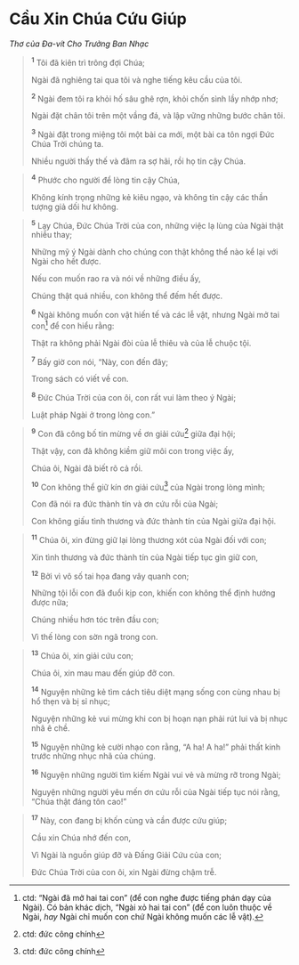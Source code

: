 # Cầu Xin Chúa Cứu Giúp
*Thơ của Ða-vít Cho Trưởng Ban Nhạc*

> <sup><b>1</b></sup> Tôi đã kiên trì trông đợi Chúa;
> 
> Ngài đã nghiêng tai qua tôi và nghe tiếng kêu cầu của tôi.
> 
> <sup><b>2</b></sup> Ngài đem tôi ra khỏi hố sâu ghê rợn, khỏi chốn sình lầy nhớp nhơ;
> 
> Ngài đặt chân tôi trên một vầng đá, và lập vững những bước chân tôi.
> 
> <sup><b>3</b></sup> Ngài đặt trong miệng tôi một bài ca mới, một bài ca tôn ngợi Ðức Chúa Trời chúng ta.
> 
> Nhiều người thấy thế và đâm ra sợ hãi, rồi họ tin cậy Chúa.
>


> <sup><b>4</b></sup> Phước cho người để lòng tin cậy Chúa,
> 
> Không kính trọng những kẻ kiêu ngạo, và không tin cậy các thần tượng giả dối hư không.
>


> <sup><b>5</b></sup> Lạy Chúa, Ðức Chúa Trời của con, những việc lạ lùng của Ngài thật nhiều thay;
> 
> Những mỹ ý Ngài dành cho chúng con thật không thể nào kể lại với Ngài cho hết được.
> 
> Nếu con muốn rao ra và nói về những điều ấy,
> 
> Chúng thật quá nhiều, con không thể đếm hết được.
> 
> <sup><b>6</b></sup> Ngài không muốn con vật hiến tế và các lễ vật, nhưng Ngài mở tai con[^1-e0f7bc34-9b2e-40ac-9efa-19b85c3b1d23] để con hiểu rằng:
> 
> Thật ra không phải Ngài đòi của lễ thiêu và của lễ chuộc tội.
> 
> <sup><b>7</b></sup> Bấy giờ con nói, “Này, con đến đây;
> 
> Trong sách có viết về con.
> 
> <sup><b>8</b></sup> Ðức Chúa Trời của con ôi, con rất vui làm theo ý Ngài;
> 
> Luật pháp Ngài ở trong lòng con.”
>


> <sup><b>9</b></sup> Con đã công bố tin mừng về ơn giải cứu[^2-e0f7bc34-9b2e-40ac-9efa-19b85c3b1d23] giữa đại hội;
> 
> Thật vậy, con đã không kiềm giữ môi con trong việc ấy,
> 
> Chúa ôi, Ngài đã biết rõ cả rồi.
> 
> <sup><b>10</b></sup> Con không thể giữ kín ơn giải cứu[^3-e0f7bc34-9b2e-40ac-9efa-19b85c3b1d23] của Ngài trong lòng mình;
> 
> Con đã nói ra đức thành tín và ơn cứu rỗi của Ngài;
> 
> Con không giấu tình thương và đức thành tín của Ngài giữa đại hội.
>


> <sup><b>11</b></sup> Chúa ôi, xin đừng giữ lại lòng thương xót của Ngài đối với con;
> 
> Xin tình thương và đức thành tín của Ngài tiếp tục gìn giữ con,
> 
> <sup><b>12</b></sup> Bởi vì vô số tai họa đang vây quanh con;
> 
> Những tội lỗi con đã đuổi kịp con, khiến con không thể định hướng được nữa;
> 
> Chúng nhiều hơn tóc trên đầu con;
> 
> Vì thế lòng con sờn ngã trong con.
>


> <sup><b>13</b></sup> Chúa ôi, xin giải cứu con;
> 
> Chúa ôi, xin mau mau đến giúp đỡ con.
> 
> <sup><b>14</b></sup> Nguyện những kẻ tìm cách tiêu diệt mạng sống con cùng nhau bị hổ thẹn và bị sỉ nhục;
> 
> Nguyện những kẻ vui mừng khi con bị hoạn nạn phải rút lui và bị nhục nhã ê chề.
> 
> <sup><b>15</b></sup> Nguyện những kẻ cười nhạo con rằng, “A ha! A ha!” phải thất kinh trước những nhục nhã của chúng.
> 
> <sup><b>16</b></sup> Nguyện những người tìm kiếm Ngài vui vẻ và mừng rỡ trong Ngài;
> 
> Nguyện những người yêu mến ơn cứu rỗi của Ngài tiếp tục nói rằng, “Chúa thật đáng tôn cao!”
>


> <sup><b>17</b></sup> Này, con đang bị khốn cùng và cần được cứu giúp;
> 
> Cầu xin Chúa nhớ đến con,
> 
> Vì Ngài là nguồn giúp đỡ và Ðấng Giải Cứu của con;
> 
> Ðức Chúa Trời của con ôi, xin Ngài đừng chậm trễ.
>

[^1-e0f7bc34-9b2e-40ac-9efa-19b85c3b1d23]: ctd: “Ngài đã mở hai tai con” (để con nghe được tiếng phán dạy của Ngài). Có bản khác dịch, “Ngài xỏ hai tai con” (để con luôn thuộc về Ngài, *hay* Ngài chỉ muốn con chứ Ngài không muốn các lễ vật).
[^2-e0f7bc34-9b2e-40ac-9efa-19b85c3b1d23]: ctd: đức công chính
[^3-e0f7bc34-9b2e-40ac-9efa-19b85c3b1d23]: ctd: đức công chính